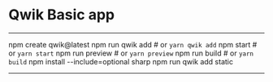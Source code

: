 # Qwik Basic app

---
npm create qwik@latest
npm run qwik add # or `yarn qwik add`
npm start # or `yarn start`
npm run preview # or `yarn preview`
npm run build # or `yarn build`
npm install --include=optional sharp
npm run qwik add static

---
